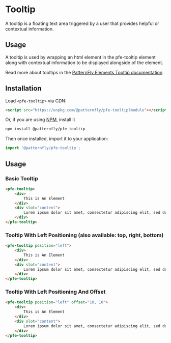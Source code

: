 # Tooltip
A tooltip is a floating text area triggered by a user that provides helpful or contextual information.

## Usage
A tooltip is used by wrapping an html element in the pfe-tooltip element along with contextual information to be displayed alongside of the element.  

Read more about tooltips in the [PatternFly Elements Tooltip documentation](https://patternflyelements.org/components/tooltip)

##  Installation

Load `<pfe-tooltip>` via CDN:

```html
<script src="https://unpkg.com/@patternfly/pfe-tooltip?module"></script>
```

Or, if you are using [NPM](https://npm.im), install it

```bash
npm install @patternfly/pfe-tooltip
```

Then once installed, import it to your application:

```js
import '@patternfly/pfe-tooltip';
```

## Usage


### Basic Tooltip 
```html
<pfe-tooltip>
    <div>
        This is An Element 
    </div>
    <div slot="content">
        Lorem ipsum dolor sit amet, consectetur adipiscing elit, sed do eiusmod tempor incididunt ut labore et dolore magna aliqua. Mi eget mauris pharetra et ultrices.
    </div>
</pfe-tooltip>
```

### Tooltip With Left Positioning (also available: top, right, bottom)
```html
<pfe-tooltip position="left">
    <div>
        This is An Element 
    </div>
    <div slot="content">
        Lorem ipsum dolor sit amet, consectetur adipiscing elit, sed do eiusmod tempor incididunt ut labore et dolore magna aliqua. Mi eget mauris pharetra et ultrices.
    </div>
</pfe-tooltip>
```

### Tooltip With Left Positioning And Offset
```html
<pfe-tooltip position="left" offset="10, 10">
    <div>
        This is An Element 
    </div>
    <div slot="content">
        Lorem ipsum dolor sit amet, consectetur adipiscing elit, sed do eiusmod tempor incididunt ut labore et dolore magna aliqua. Mi eget mauris pharetra et ultrices.
    </div>
</pfe-tooltip>
```

